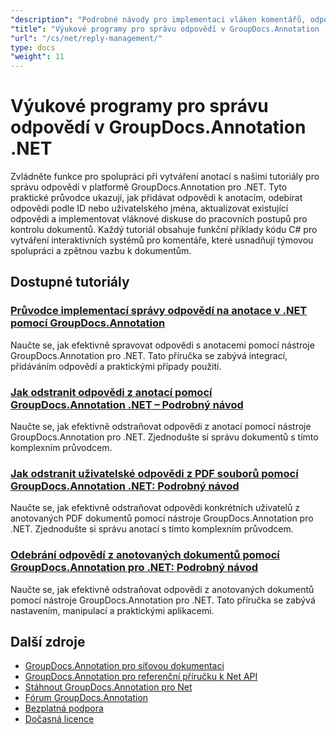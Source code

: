 ```yaml
---
"description": "Podrobné návody pro implementaci vláken komentářů, odpovědí a společných diskusí s GroupDocs.Annotation pro .NET."
"title": "Výukové programy pro správu odpovědí v GroupDocs.Annotation .NET"
"url": "/cs/net/reply-management/"
type: docs
"weight": 11
---
```


# Výukové programy pro správu odpovědí v GroupDocs.Annotation .NET

Zvládněte funkce pro spolupráci při vytváření anotací s našimi tutoriály pro správu odpovědí v platformě GroupDocs.Annotation pro .NET. Tyto praktické průvodce ukazují, jak přidávat odpovědi k anotacím, odebírat odpovědi podle ID nebo uživatelského jména, aktualizovat existující odpovědi a implementovat vláknové diskuse do pracovních postupů pro kontrolu dokumentů. Každý tutoriál obsahuje funkční příklady kódu C# pro vytváření interaktivních systémů pro komentáře, které usnadňují týmovou spolupráci a zpětnou vazbu k dokumentům.

## Dostupné tutoriály

### [Průvodce implementací správy odpovědí na anotace v .NET pomocí GroupDocs.Annotation](./groupdocs-annotation-net-reply-management-guide/)
Naučte se, jak efektivně spravovat odpovědi s anotacemi pomocí nástroje GroupDocs.Annotation pro .NET. Tato příručka se zabývá integrací, přidáváním odpovědí a praktickými případy použití.

### [Jak odstranit odpovědi z anotací pomocí GroupDocs.Annotation .NET – Podrobný návod](./remove-replies-groupdocs-annotation-net-guide/)
Naučte se, jak efektivně odstraňovat odpovědi z anotací pomocí nástroje GroupDocs.Annotation pro .NET. Zjednodušte si správu dokumentů s tímto komplexním průvodcem.

### [Jak odstranit uživatelské odpovědi z PDF souborů pomocí GroupDocs.Annotation .NET: Podrobný návod](./remove-user-replies-groupdocs-annotation-net/)
Naučte se, jak efektivně odstraňovat odpovědi konkrétních uživatelů z anotovaných PDF dokumentů pomocí nástroje GroupDocs.Annotation pro .NET. Zjednodušte si správu anotací s tímto komplexním průvodcem.

### [Odebrání odpovědí z anotovaných dokumentů pomocí GroupDocs.Annotation pro .NET: Podrobný návod](./remove-replies-groupdocs-annotation-net/)
Naučte se, jak efektivně odstraňovat odpovědi z anotovaných dokumentů pomocí nástroje GroupDocs.Annotation pro .NET. Tato příručka se zabývá nastavením, manipulací a praktickými aplikacemi.

## Další zdroje

- [GroupDocs.Annotation pro síťovou dokumentaci](https://docs.groupdocs.com/annotation/net/)
- [GroupDocs.Annotation pro referenční příručku k Net API](https://reference.groupdocs.com/annotation/net/)
- [Stáhnout GroupDocs.Annotation pro Net](https://releases.groupdocs.com/annotation/net/)
- [Fórum GroupDocs.Annotation](https://forum.groupdocs.com/c/annotation)
- [Bezplatná podpora](https://forum.groupdocs.com/)
- [Dočasná licence](https://purchase.groupdocs.com/temporary-license/)